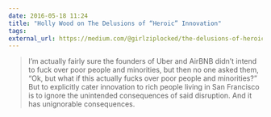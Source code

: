 ```yaml
---
date: 2016-05-18 11:24
title: "Holly Wood on The Delusions of “Heroic” Innovation"
tags:
external_url: https://medium.com/@girlziplocked/the-delusions-of-heroic-innovation-e6857b256ec6#.4j1bbwdnu
---
```


>I’m actually fairly sure the founders of Uber and AirBNB didn’t intend to fuck over poor people and minorities, but then no one asked them, “Ok, but what if this actually fucks over poor people and minorities?” But to explicitly cater innovation to rich people living in San Francisco is to ignore the unintended consequences of said disruption. And it has unignorable consequences. 
